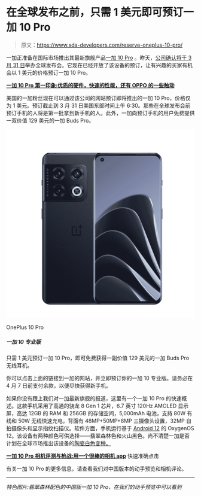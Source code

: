 # 在全球发布之前，只需 1 美元即可预订一加 10 Pro

> 原文：<https://www.xda-developers.com/reserve-oneplus-10-pro/>

一加正准备在国际市场推出其最新旗舰产品[一加 10 Pro](https://www.xda-developers.com/oneplus-10/) 。昨天，[公司确认将于 3 月 31 日](https://www.xda-developers.com/oneplus-10-pro-5g-global-launch-event-announcement/)举办全球发布会。它现在已经开放了该设备的预订，让有兴趣的买家有机会以 1 美元的价格预订一加 10 Pro。

**[一加 10 Pro 第一印象:优质的硬件，快速的性能，还有 OPPO 的一些触动](https://www.xda-developers.com/oneplus-10-pro-first-impressions/)**

美国的一加粉丝现在可以通过该公司的网站预订即将推出的一加 10 Pro，价格仅为 1 美元。预订截止到 3 月 31 日美国东部时间上午 6:30。那些在全球发布会前预订手机的人将是第一批拿到新手机的人。此外，一加向预订手机的用户免费提供一双价值 129 美元的一加 Buds Pro。

 <picture>![The OnePlus 10 Pro 5G features a Snapdragon 8 Gen 1 SoC, impressive camera, and 5,000mAh battery for all-day use. ](img/f7d80e57df7b95a3867fe90cad41dd3e.png)</picture> 

OnePlus 10 Pro

##### 一加 10 专业版

只需 1 美元预订一加 10 Pro，即可免费获得一副价值 129 美元的一加 Buds Pro 无线耳机。

你可以点击上面的链接到一加的网站，并立即预订你的一加 10 专业版。请务必在 4 月 7 日前支付余款，以便尽快获得新手机。

如果你没有跟上我们对一加最新旗舰的报道，这里有一个一加 10 Pro 的快速概述。这款手机采用了高通的骁龙 8 Gen 1 芯片，6.7 英寸 120Hz AMOLED 显示屏，高达 12GB 的 RAM 和 256GB 的存储空间，5,000mAh 电池，支持 80W 有线和 50W 无线快速充电，背面有 48MP+50MP+8MP 三摄像头设置，32MP 自拍摄像头和显示指纹扫描仪。软件方面，手机运行基于 [Android 12](https://www.xda-developers.com/android-12/) 的 OxygenOS 12。该设备有两种颜色可供选择——翡翠森林色和火山黑色。尚不清楚一加是否计划在全球市场推出该设备的[陶瓷白色变种。](https://www.xda-developers.com/oneplus-10-pro-ceramic-white-china/)

**[一加 10 Pro 相机评测与枪战:用一个很棒的相机 app](https://www.xda-developers.com/oneplus-10-pro-camera-review/)** 快速准确点击

有关一加 10 Pro 的更多信息，请查看我们对中国版本的动手预览和相机评论。

* * *

*特色图片:翡翠森林配色的中国版一加 10 Pro，在我们的动手预览中可以看到*